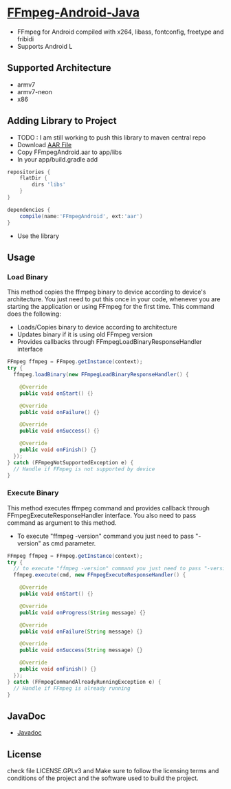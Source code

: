 [FFmpeg-Android-Java](http://hiteshsondhi88.github.io/ffmpeg-android-java/)
==============

* FFmpeg for Android compiled with x264, libass, fontconfig, freetype and fribidi
* Supports Android L

Supported Architecture
----
* armv7
* armv7-neon
* x86

## Adding Library to Project
* TODO : I am still working to push this library to maven central repo
* Download [AAR File](https://github.com/hiteshsondhi88/ffmpeg-android-java/releases/download/v0.1.0/FFmpegAndroid.aar)
* Copy FFmpegAndroid.aar to app/libs
* In your app/build.gradle add
```groovy
repositories {
    flatDir {
        dirs 'libs'
    }
}

dependencies {
    compile(name:'FFmpegAndroid', ext:'aar')
}
```
* Use the library

## Usage

### Load Binary
This method copies the ffmpeg binary to device according to device's architecture. You just need to put this once in your code,
whenever you are starting the application or using FFmpeg for the first time. This command does the following:
* Loads/Copies binary to device according to architecture
* Updates binary if it is using old FFmpeg version
* Provides callbacks through FFmpegLoadBinaryResponseHandler interface
```java
FFmpeg ffmpeg = FFmpeg.getInstance(context);
try {
  ffmpeg.loadBinary(new FFmpegLoadBinaryResponseHandler() {

    @Override
    public void onStart() {}

    @Override
    public void onFailure() {}

    @Override
    public void onSuccess() {}

    @Override
    public void onFinish() {}
  });
} catch (FFmpegNotSupportedException e) {
  // Handle if FFmpeg is not supported by device
}
```

### Execute Binary
This method executes ffmpeg command and provides callback through FFmpegExecuteResponseHandler interface. You also need to pass command as argument
to this method.
* To execute "ffmpeg -version" command you just need to pass "-version" as cmd parameter.
```java
FFmpeg ffmpeg = FFmpeg.getInstance(context);
try {
  // to execute "ffmpeg -version" command you just need to pass "-version"
  ffmpeg.execute(cmd, new FFmpegExecuteResponseHandler() {

    @Override
    public void onStart() {}

    @Override
    public void onProgress(String message) {}

    @Override
    public void onFailure(String message) {}

    @Override
    public void onSuccess(String message) {}

    @Override
    public void onFinish() {}
  });
} catch (FFmpegCommandAlreadyRunningException e) {
  // Handle if FFmpeg is already running
}
```
## JavaDoc
* [Javadoc](http://hiteshsondhi88.github.io/ffmpeg-android-java/docs/)

License
----
  check file LICENSE.GPLv3 and Make sure to follow the licensing terms and conditions of the project and the software used to build the project.
